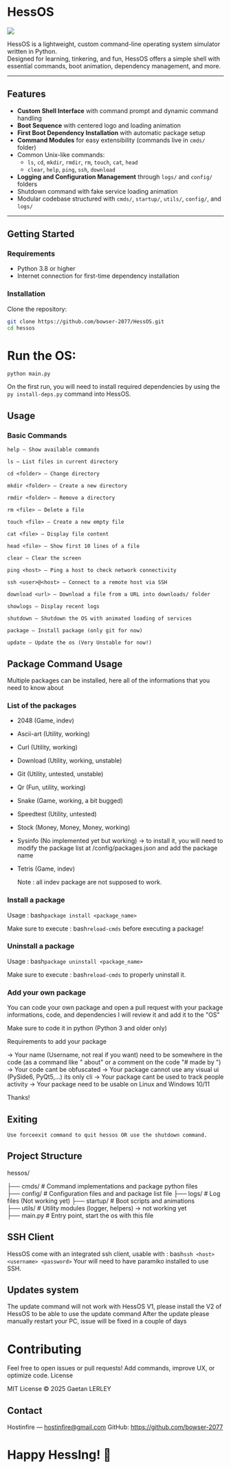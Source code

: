 # HessOS

![](https://raw.githubusercontent.com/bowser-2077/HessOS/refs/heads/main/github/V2.png)

HessOS is a lightweight, custom command-line operating system simulator written in Python.  
Designed for learning, tinkering, and fun, HessOS offers a simple shell with essential commands, boot animation, dependency management, and more.

---

## Features

- **Custom Shell Interface** with command prompt and dynamic command handling
- **Boot Sequence** with centered logo and loading animation  
- **First Boot Dependency Installation** with automatic package setup  
- **Command Modules** for easy extensibility (commands live in `cmds/` folder)  
- Common Unix-like commands:  
  - `ls`, `cd`, `mkdir`, `rmdir`, `rm`, `touch`, `cat`, `head`  
  - `clear`, `help`, `ping`, `ssh`, `download`  
- **Logging and Configuration Management** through `logs/` and `config/` folders  
- Shutdown command with fake service loading animation  
- Modular codebase structured with `cmds/`, `startup/`, `utils/`, `config/`, and `logs/`

---

## Getting Started

### Requirements

- Python 3.8 or higher  
- Internet connection for first-time dependency installation

### Installation

Clone the repository:

```bash
git clone https://github.com/bowser-2077/HessOS.git
cd hessos
```

# Run the OS:
```
python main.py
```

On the first run, you will need to install required dependencies by using the ```py install-deps.py``` command into HessOS.

## Usage


### Basic Commands

    help — Show available commands

    ls — List files in current directory

    cd <folder> — Change directory

    mkdir <folder> — Create a new directory

    rmdir <folder> — Remove a directory

    rm <file> — Delete a file

    touch <file> — Create a new empty file

    cat <file> — Display file content

    head <file> — Show first 10 lines of a file

    clear — Clear the screen

    ping <host> — Ping a host to check network connectivity

    ssh <user>@<host> — Connect to a remote host via SSH

    download <url> — Download a file from a URL into downloads/ folder

    showlogs — Display recent logs

    shutdown — Shutdown the OS with animated loading of services

    package — Install package (only git for now)

    update — Update the os (Very Unstable for now!)

## Package Command Usage

  Multiple packages can be installed, here all of the informations that you need to know about

### List of the packages

  - 2048 (Game, indev)
  - Ascii-art (Utility, working)
  - Curl (Utility, working)
  - Download (Utility, working, unstable)
  - Git (Utility, untested, unstable)
  - Qr (Fun, utility, working)
  - Snake (Game, working, a bit bugged)
  - Speedtest (Utility, untested)
  - Stock (Money, Money, Money, working)
  - Sysinfo (No implemented yet but working) -> to install it, you will need to modify the package list at /config/packages.json and add the package name
  - Tetris (Game, indev)


    Note : all indev package are not supposed to work.

### Install a package

  Usage : bash```package install <package_name>```

  Make sure to execute : bash```reload-cmds``` before executing a package!

### Uninstall a package

  
  Usage : bash```package uninstall <package_name>```

  Make sure to execute : bash```reload-cmds``` to properly uninstall it.

### Add your own package

  You can code your own package and open a pull request with your package informations, code, and dependencies
  I will review it and add it to the "OS"

  Make sure to code it in python (Python 3 and older only)

  Requirements to add your package

  -> Your name (Username, not real if you want) need to be somewhere in the code (as a command like "<packagename> about" or a comment on the code "# made by <name>")
  -> Your code cant be obfuscated
  -> Your package cannot use any visual ui (PySide6, PyQt5,...) its only cli
  -> Your package cant be used to track people activity
  -> Your package need to be usable on Linux and Windows 10/11

Thanks!
    

## Exiting

    Use forceexit command to quit hessos OR use the shutdown command.

## Project Structure

hessos/

├── cmds/          # Command implementations and package python files  
├── config/        # Configuration files and and package list file
├── logs/          # Log files (Not working yet) 
├── startup/       # Boot scripts and animations  
├── utils/         # Utility modules (logger, helpers) -> not working yet  
├── main.py        # Entry point, start the os with this file

## SSH Client

HessOS come with an integrated ssh client, usable with : bash```ssh <host> <username> <password>```
Your will need to have paramiko installed to use SSH.

## Updates system

The update command will not work with HessOS V1, please install the V2 of HessOS to be able to use the update command
After the update please manually restart your PC, issue will be fixed in a couple of days

# Contributing

Feel free to open issues or pull requests! Add commands, improve UX, or optimize code.
License

MIT License © 2025 Gaetan LERLEY
## Contact

Hostinfire — hostinfire@gmail.com
GitHub: https://github.com/bowser-2077

# Happy HessIng! 🚀

